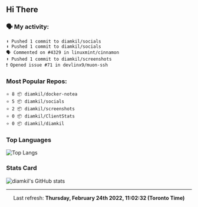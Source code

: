 ## Hi There

### 🗣 My activity:

```
⬆️ Pushed 1 commit to diamkil/socials
⬆️ Pushed 1 commit to diamkil/socials
🗣 Commented on #4329 in linuxmint/cinnamon
⬆️ Pushed 1 commit to diamkil/screenshots
❗️ Opened issue #71 in devlinx9/muon-ssh
```

### Most Popular Repos:

```
⭐️ 8 📦 diamkil/docker-notea
⭐️ 5 📦 diamkil/socials
⭐️ 2 📦 diamkil/screenshots
⭐️ 0 📦 diamkil/ClientStats
⭐️ 0 📦 diamkil/diamkil
```

### Top Languages

![Top Langs](https://github-readme-stats.vercel.app/api/top-langs/?username=diamkil&layout=compact&langs_count=10)

### Stats Card

![diamkil's GitHub stats](https://github-readme-stats.vercel.app/api?username=diamkil&count_private=true&show_icons=true)

---

<p align="center">
  Last refresh: 
  <b>Thursday, February 24th 2022, 11:02:32 (Toronto Time)</b>
</p>
